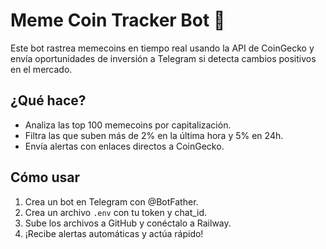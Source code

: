 # Meme Coin Tracker Bot 💸

Este bot rastrea memecoins en tiempo real usando la API de CoinGecko y envía oportunidades de inversión a Telegram si detecta cambios positivos en el mercado.

## ¿Qué hace?

- Analiza las top 100 memecoins por capitalización.
- Filtra las que suben más de 2% en la última hora y 5% en 24h.
- Envía alertas con enlaces directos a CoinGecko.

## Cómo usar

1. Crea un bot en Telegram con @BotFather.
2. Crea un archivo `.env` con tu token y chat_id.
3. Sube los archivos a GitHub y conéctalo a Railway.
4. ¡Recibe alertas automáticas y actúa rápido!
